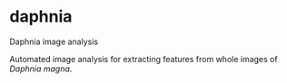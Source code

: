 # daphnia
Daphnia image analysis

Automated image analysis for extracting features from whole images of <i>Daphnia magna</i>.
